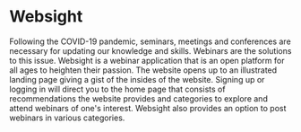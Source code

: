 # Websight
Following the COVID-19 pandemic, seminars, meetings and conferences are necessary for updating our knowledge and skills. Webinars are the solutions to this issue. Websight is a webinar application that is an open platform for all ages to heighten their passion. The website opens up to an illustrated landing page giving a gist of the insides of the website. Signing up or logging in will direct you to the home page that consists of recommendations the website provides and categories to explore and attend webinars of one's interest. Websight also provides an option to post webinars in various categories. 

